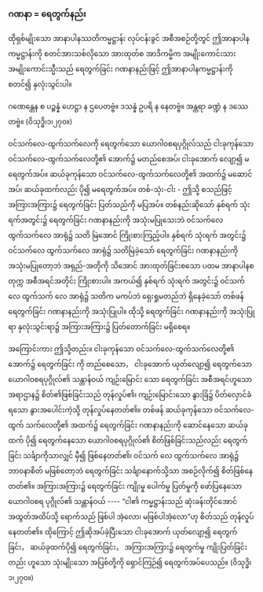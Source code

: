 ### ဂဏနာ = ရေတွက်နည်း

ထိုရှစ်မျိုးသော အာနာပါနဿတိကမ္မဋ္ဌာန်း လုပ်ငန်းခွင် အစီအစဉ်တို့တွင် ဤအာနာပါန ကမ္မဋ္ဌာန်းကို စတင်အားသစ်လိုသော အားထုတ်စ အာဒိကမ္မိက အမျိုးကောင်းသား အမျိုးကောင်းသ္မီးသည် ရေတွက်ခြင်း ဂဏနာနည်းဖြင့် ဤအာနာပါနကမ္မဋ္ဌာန်းကို စတင်၍ နှလုံးသွင်းပါ။

ဂဏေန္တေန စ ပဉ္စန္နံ ဟေဋ္ဌာ န ဌပေတဗ္ဗံ။ 
ဒသန္နံ ဥပရိ န နေတဗ္ဗံ။ 
အန္တရာ ခဏ္ဍံ န ဒဿေတဗ္ဗံ။
<r>(ဝိသုဒ္ဓိ၊၁၊၂၇၀။)</r>

ဝင်သက်လေ-ထွက်သက်လေကို ရေတွက်သော ယောဂါ၀စရပုဂ္ဂိုလ်သည် ငါးခုကုန်သော ဝင်သက်လေ-ထွက်သက်လေတို့၏ အောက်၌ မတည်စေအပ်၊ ငါးခုအောက် လျော့၍ မရေတွက်အပ်။ 
ဆယ်ခုကုန်သော ဝင်သက်လေ-ထွက်သက်လေတို့၏ အထက်၌ မဆောင်အပ်၊ ဆယ်ခုထက်လည်း ပို၍ မရေတွက်အပ်။ 
တစ်-သုံး-ငါး - ဤသို့ စသည်ဖြင့် အကြားအကြား၌ ရေတွက်ခြင်း ပြတ်သည်ကို မပြအပ်။ 
တစ်နည်းဆိုသော် နှစ်ရက် သုံးရက်အတွင်း၌ ရေတွက်ခြင်း ဂဏနာနည်းကို အသုံးမပြုသေးဘဲ ဝင်သက်လေ ထွက်သက်လေ အာရုံ၌ သတိ မြဲအောင် ကြိုးစားကြည့်ပါ။ 
နှစ်ရက် သုံးရက် အတွင်း၌ ဝင်သက်လေ ထွက်သက်လေ အာရုံ၌ သတိမြဲခဲ့သော် ရေတွက်ခြင်း ဂဏနာနည်းကို အသုံးမပြုတော့ဘဲ အရှည်-အတိုကို သိအောင် အားထုတ်ခြင်းစသော ပထမ အာနာပါနစတုက္က အစီအရင်အတိုင်း ကြိုးစားပါ။ 
အကယ်၍ နှစ်ရက် သုံးရက် အတွင်း၌ ဝင်သက်လေ ထွက်သက် လေ အာရုံ၌ သတိက မကပ်ဘဲ ရှေးရှုမတည်ဘဲ ရှိနေခဲ့သော် တစ်ဖန် ရေတွက်ခြင်း ဂဏနာနည်းကို အသုံးပြုပါ။
ထိုသို့ ရေတွက်ခြင်း ဂဏနာနည်းကို အသုံးပြုရာ နှလုံးသွင်းရာ၌ အကြားအကြား၌ ပြတ်တောက်ခြင်း မရှိစေရ။

အကြောင်းကား ဤသို့တည်း။ 
ငါးခုကုန်သော ဝင်သက်လေ-ထွက်သက်လေတို့၏ အောက်၌ ရေတွက်ခြင်း ကို တည်စေသော， ငါးခုအောက် ယုတ်လျော့၍ ရေတွက်သော ယောဂါ၀စရပုဂ္ဂိုလ်၏ သန္တာန်ဝယ် ကျဉ်းမြောင်း သော ရေတွက်ခြင်း အစီအရင်ဟူသော အရာဌာန၌ စိတ်၏ဖြစ်ခြင်းသည် တုန်လှုပ်၏၊ ကျဉ်းမြောင်းသော နွားခြံ၌ ပိတ်လှောင်ခံရသော နွားအပေါင်းကဲ့သို့ တုန်လှုပ်နေတတ်၏။ 
တစ်ဖန် ဆယ်ခုကုန်သော ဝင်သက်လေ-ထွက် သက်လေတို့၏ အထက်၌ ရေတွက်ခြင်း ဂဏနာနည်းကို ဆောင်နေသော ဆယ်ခုထက် ပို၍ ရေတွက်နေသော ယောဂါ၀စရပုဂ္ဂိုလ်၏ စိတ်ဖြစ်ခြင်းသည်လည်း ရေတွက်ခြင်း သင်္ချာကိုသာလျှင် မှီ၍ ဖြစ်နေတတ်၏၊ ဝင်သက် လေ ထွက်သက်လေ အာရုံ၌ ဘာ၀နာစိတ် မဖြစ်တော့ဘဲ ရေတွက်ခြင်း သင်္ချာနောက်သို့သာ အစဉ်လိုက်၍ စိတ်ဖြစ်နေတတ်၏။ 
အကြားအကြား၌ ရေတွက်ခြင်း ကျိုးမှု ပေါက်မှု ပြတ်မှုကို ဖော်ပြနေသော ယောဂါ၀စရ ပုဂ္ဂိုလ်၏ သန္တာန်ဝယ် ---- “ငါ၏ ကမ္မဋ္ဌာန်းသည် ဆုံးခန်းတိုင်အောင် အထွတ်အထိပ်သို့ ရောက်သည် ဖြစ်ပါ အံ့လော၊ မဖြစ်ပါအံ့လော”ဟု စိတ်သည် တုန်လှုပ်နေတတ်၏။ 
ထိုကြောင့် ဤဆိုအပ်ခဲ့ပြီးသော ငါးခုအောက် ယုတ်လျော့၍ ရေတွက်ခြင်း， ဆယ်ခုထက်ပို၍ ရေတွက်ခြင်း， အကြားအကြား၌ ရေတွက်မှု ကျိုးပြတ်ခြင်းတည်း ဟူသော သုံးမျိုးသော အပြစ်တို့ကို ရှောင်ကြဉ်၍ ရေတွက်အပ်ပေသည်။ (ဝိသုဒ္ဓိ၊၁၊၂၇၀။)